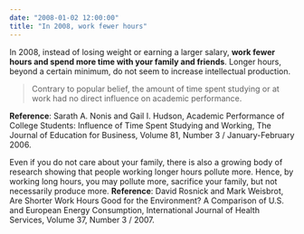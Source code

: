 ```yaml
---
date: "2008-01-02 12:00:00"
title: "In 2008, work fewer hours"
---
```




In 2008, instead of losing weight or earning a larger salary, __work fewer hours and spend more time with your family and friends__. Longer hours, beyond a certain minimum, do not seem to increase intellectual production.
> Contrary to popular belief, the amount of time spent studying or at work had no direct influence on academic performance.

__Reference__: Sarath A. Nonis and Gail I. Hudson, Academic Performance of College Students: Influence of Time Spent Studying and Working, The Journal of Education for Business, Volume 81, Number 3 / January-February 2006.

Even if you do not care about your family, there is also a growing body of research showing that people working longer hours pollute more. Hence, by working long hours, you may pollute more, sacrifice your family, but not necessarily produce more.
__Reference__: David Rosnick and Mark Weisbrot, Are Shorter Work Hours Good for the Environment? A Comparison of U.S. and European Energy Consumption, International Journal of Health Services, Volume 37, Number 3 / 2007.

